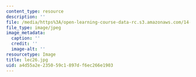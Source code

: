 ```yaml
---
content_type: resource
description: ''
file: /media/https%3A/open-learning-course-data-rc.s3.amazonaws.com/14-01sc-principles-of-microeconomics-fall-2011/a4d55a2e235059c1897df6ec266e1903_lec26.jpg
file_type: image/jpeg
image_metadata:
  caption: ''
  credit: ''
  image-alt: ''
resourcetype: Image
title: lec26.jpg
uid: a4d55a2e-2350-59c1-897d-f6ec266e1903
---
```

